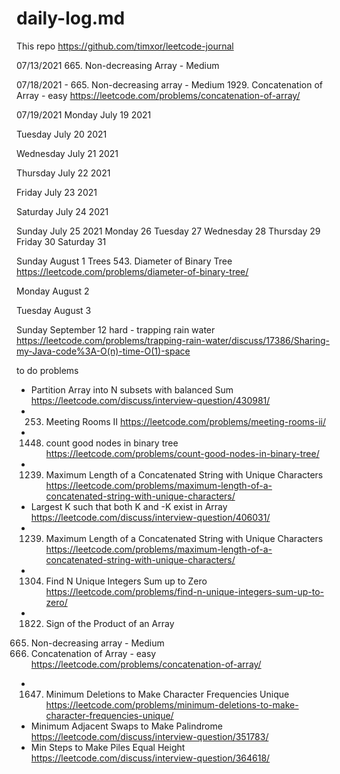 # daily-log.md

This repo
https://github.com/timxor/leetcode-journal

07/13/2021
665. Non-decreasing Array - Medium

07/18/2021 -
665. Non-decreasing array - Medium
1929. Concatenation of Array - easy https://leetcode.com/problems/concatenation-of-array/

07/19/2021
Monday July 19 2021

Tuesday July 20 2021

Wednesday July 21 2021

Thursday July 22 2021

Friday July 23 2021

Saturday July 24 2021

Sunday July 25 2021
Monday 26
Tuesday 27
Wednesday 28
Thursday 29
Friday 30
Saturday 31

Sunday August 1
Trees
543. Diameter of Binary Tree
https://leetcode.com/problems/diameter-of-binary-tree/



Monday August 2

Tuesday August 3



Sunday September 12
hard - trapping rain water
https://leetcode.com/problems/trapping-rain-water/discuss/17386/Sharing-my-Java-code%3A-O(n)-time-O(1)-space












to do problems
- Partition Array into N subsets with balanced Sum
https://leetcode.com/discuss/interview-question/430981/
- 253. Meeting Rooms II
https://leetcode.com/problems/meeting-rooms-ii/
- 1448. count good nodes in binary tree
https://leetcode.com/problems/count-good-nodes-in-binary-tree/
- 1239. Maximum Length of a Concatenated String with Unique Characters
https://leetcode.com/problems/maximum-length-of-a-concatenated-string-with-unique-characters/
- Largest K such that both K and -K exist in Array
https://leetcode.com/discuss/interview-question/406031/
- 1239. Maximum Length of a Concatenated String with Unique Characters
https://leetcode.com/problems/maximum-length-of-a-concatenated-string-with-unique-characters/
- 1304. Find N Unique Integers Sum up to Zero
https://leetcode.com/problems/find-n-unique-integers-sum-up-to-zero/
- 1822. Sign of the Product of an Array
665. Non-decreasing array - Medium
1929. Concatenation of Array - easy https://leetcode.com/problems/concatenation-of-array/
- 1647. Minimum Deletions to Make Character Frequencies Unique
https://leetcode.com/problems/minimum-deletions-to-make-character-frequencies-unique/
- Minimum Adjacent Swaps to Make Palindrome
https://leetcode.com/discuss/interview-question/351783/
- Min Steps to Make Piles Equal Height
https://leetcode.com/discuss/interview-question/364618/
